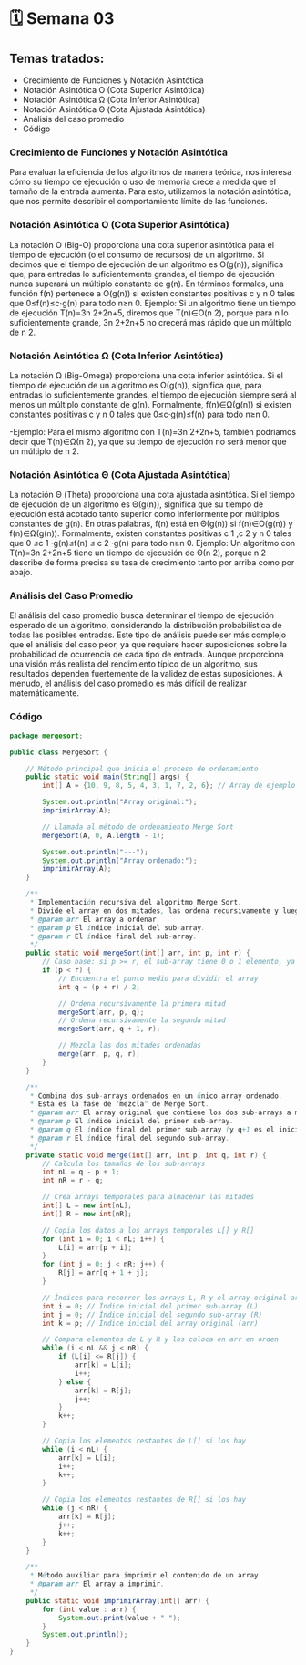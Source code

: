 # 🗓️ Semana 03
## Temas tratados:
- Crecimiento de Funciones y Notación Asintótica
- Notación Asintótica O (Cota Superior Asintótica)
- Notación Asintótica Ω (Cota Inferior Asintótica)
- Notación Asintótica Θ (Cota Ajustada Asintótica)
- Análisis del caso promedio
- Código
### Crecimiento de Funciones y Notación Asintótica
Para evaluar la eficiencia de los algoritmos de manera teórica, nos interesa cómo su tiempo de ejecución o uso de memoria crece a medida que el tamaño de la entrada aumenta. Para esto, utilizamos la notación asintótica, que nos permite describir el comportamiento límite de las funciones.

### Notación Asintótica O (Cota Superior Asintótica)
La notación O (Big-O) proporciona una cota superior asintótica para el tiempo de ejecución (o el consumo de recursos) de un algoritmo. Si decimos que el tiempo de ejecución de un algoritmo es O(g(n)), significa que, para entradas lo suficientemente grandes, el tiempo de ejecución nunca superará un múltiplo constante de g(n). En términos formales, una función f(n) pertenece a O(g(n)) si existen constantes positivas c y n 0 tales que 0≤f(n)≤c⋅g(n) para todo n≥n 0.
Ejemplo: Si un algoritmo tiene un tiempo de ejecución T(n)=3n 
2+2n+5, diremos que T(n)∈O(n 2), porque para n lo suficientemente grande, 3n 2+2n+5 no crecerá más rápido que un múltiplo de n 2.

### Notación Asintótica Ω (Cota Inferior Asintótica)
La notación Ω (Big-Omega) proporciona una cota inferior asintótica. Si el tiempo de ejecución de un algoritmo es Ω(g(n)), significa que, para entradas lo suficientemente grandes, el tiempo de ejecución siempre será al menos un múltiplo constante de g(n). Formalmente, f(n)∈Ω(g(n)) si existen constantes positivas c y n 0 tales que 0≤c⋅g(n)≤f(n) para todo n≥n 0.

-Ejemplo: Para el mismo algoritmo con T(n)=3n 2+2n+5, también podríamos decir que T(n)∈Ω(n 2), ya que su tiempo de ejecución no será menor que un múltiplo de n 2.

### Notación Asintótica Θ (Cota Ajustada Asintótica)
La notación Θ (Theta) proporciona una cota ajustada asintótica. Si el tiempo de ejecución de un algoritmo es Θ(g(n)), significa que su tiempo de ejecución está acotado tanto superior como inferiormente por múltiplos constantes de g(n). En otras palabras, f(n) está en Θ(g(n)) si f(n)∈O(g(n)) y f(n)∈Ω(g(n)). Formalmente, existen constantes positivas c 1 ,c 2 y n 0 tales que 0 ≤c 1 ⋅g(n)≤f(n) ≤ c 2 ⋅g(n) para todo n≥n 0.
Ejemplo: Un algoritmo con T(n)=3n 2+2n+5 tiene un tiempo de ejecución de Θ(n 2), porque n 2 describe de forma precisa su tasa de crecimiento tanto por arriba como por abajo.

### Análisis del Caso Promedio
El análisis del caso promedio busca determinar el tiempo de ejecución esperado de un algoritmo, considerando la distribución probabilística de todas las posibles entradas. Este tipo de análisis puede ser más complejo que el análisis del caso peor, ya que requiere hacer suposiciones sobre la probabilidad de ocurrencia de cada tipo de entrada. Aunque proporciona una visión más realista del rendimiento típico de un algoritmo, sus resultados dependen fuertemente de la validez de estas suposiciones. A menudo, el análisis del caso promedio es más difícil de realizar matemáticamente.

### Código
```java
package mergesort;

public class MergeSort {

    // Método principal que inicia el proceso de ordenamiento
    public static void main(String[] args) {
        int[] A = {10, 9, 8, 5, 4, 3, 1, 7, 2, 6}; // Array de ejemplo con más elementos

        System.out.println("Array original:");
        imprimirArray(A);

        // Llamada al método de ordenamiento Merge Sort
        mergeSort(A, 0, A.length - 1);

        System.out.println("---");
        System.out.println("Array ordenado:");
        imprimirArray(A);
    }

    /**
     * Implementación recursiva del algoritmo Merge Sort.
     * Divide el array en dos mitades, las ordena recursivamente y luego las mezcla.
     * @param arr El array a ordenar.
     * @param p El índice inicial del sub-array.
     * @param r El índice final del sub-array.
     */
    public static void mergeSort(int[] arr, int p, int r) {
        // Caso base: si p >= r, el sub-array tiene 0 o 1 elemento, ya está ordenado
        if (p < r) {
            // Encuentra el punto medio para dividir el array
            int q = (p + r) / 2;

            // Ordena recursivamente la primera mitad
            mergeSort(arr, p, q);
            // Ordena recursivamente la segunda mitad
            mergeSort(arr, q + 1, r);

            // Mezcla las dos mitades ordenadas
            merge(arr, p, q, r);
        }
    }

    /**
     * Combina dos sub-arrays ordenados en un único array ordenado.
     * Esta es la fase de "mezcla" de Merge Sort.
     * @param arr El array original que contiene los dos sub-arrays a mezclar.
     * @param p El índice inicial del primer sub-array.
     * @param q El índice final del primer sub-array (y q+1 es el inicio del segundo).
     * @param r El índice final del segundo sub-array.
     */
    private static void merge(int[] arr, int p, int q, int r) {
        // Calcula los tamaños de los sub-arrays
        int nL = q - p + 1;
        int nR = r - q;

        // Crea arrays temporales para almacenar las mitades
        int[] L = new int[nL];
        int[] R = new int[nR];

        // Copia los datos a los arrays temporales L[] y R[]
        for (int i = 0; i < nL; i++) {
            L[i] = arr[p + i];
        }
        for (int j = 0; j < nR; j++) {
            R[j] = arr[q + 1 + j];
        }

        // Índices para recorrer los arrays L, R y el array original arr
        int i = 0; // Índice inicial del primer sub-array (L)
        int j = 0; // Índice inicial del segundo sub-array (R)
        int k = p; // Índice inicial del array original (arr)

        // Compara elementos de L y R y los coloca en arr en orden
        while (i < nL && j < nR) {
            if (L[i] <= R[j]) {
                arr[k] = L[i];
                i++;
            } else {
                arr[k] = R[j];
                j++;
            }
            k++;
        }

        // Copia los elementos restantes de L[] si los hay
        while (i < nL) {
            arr[k] = L[i];
            i++;
            k++;
        }

        // Copia los elementos restantes de R[] si los hay
        while (j < nR) {
            arr[k] = R[j];
            j++;
            k++;
        }
    }

    /**
     * Método auxiliar para imprimir el contenido de un array.
     * @param arr El array a imprimir.
     */
    public static void imprimirArray(int[] arr) {
        for (int value : arr) {
            System.out.print(value + " ");
        }
        System.out.println();
    }
}
```
